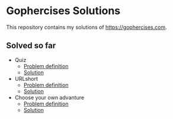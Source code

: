# Gophercises Solutions

This repository contains my solutions of <https://gophercises.com>.

## Solved so far

* Quiz
  * [Problem definition](https://github.com/gophercises/quiz/tree/82fe91a9fa4711f2c3f751fd66b2b94fd8894d0e)
  * [Solution](https://github.com/amitlevy21/gophercises/tree/master/quiz)
* URLshort
  * [Problem definition](https://github.com/gophercises/urlshort/tree/cc800dbaf41101716038414defdcb0f76ba94d3c)
  * [Solution](https://github.com/amitlevy21/gophercises/tree/master/urlshort)
* Choose your own advanture
  * [Problem definition](https://github.com/gophercises/cyoa/tree/070143bf424e1242dfe945eae43bfa4684ba6e91)
  * [Solution](https://github.com/amitlevy21/gophercises/tree/master/cyoa)
